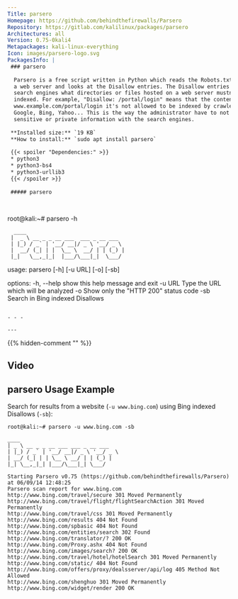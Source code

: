 ```yaml
---
Title: parsero
Homepage: https://github.com/behindthefirewalls/Parsero
Repository: https://gitlab.com/kalilinux/packages/parsero
Architectures: all
Version: 0.75-0kali4
Metapackages: kali-linux-everything 
Icon: images/parsero-logo.svg
PackagesInfo: |
 ### parsero
 
  Parsero is a free script written in Python which reads the Robots.txt file of
  a web server and looks at the Disallow entries. The Disallow entries tell the
  search engines what directories or files hosted on a web server mustn't be
  indexed. For example, "Disallow: /portal/login" means that the content on
  www.example.com/portal/login it's not allowed to be indexed by crawlers like
  Google, Bing, Yahoo... This is the way the administrator have to not share
  sensitive or private information with the search engines.
 
 **Installed size:** `19 KB`  
 **How to install:** `sudo apt install parsero`  
 
 {{< spoiler "Dependencies:" >}}
 * python3
 * python3-bs4
 * python3-urllib3
 {{< /spoiler >}}
 
 ##### parsero
 
 
 ```
 root@kali:~# parsero -h
 
 	  ____                               
 	 |  _ \ __ _ _ __ ___  ___ _ __ ___  
 	 | |_) / _` | '__/ __|/ _ \ '__/ _ \ 
 	 |  __/ (_| | |  \__ \  __/ | | (_) |
 	 |_|   \__,_|_|  |___/\___|_|  \___/ 
 
 usage: parsero [-h] [-u URL] [-o] [-sb]
 
 options:
   -h, --help  show this help message and exit
   -u URL      Type the URL which will be analyzed
   -o          Show only the "HTTP 200" status code
   -sb         Search in Bing indexed Disallows
 ```
 
 - - -
 
---
```

{{% hidden-comment "<!--Do not edit anything above this line-->" %}}

## Video

<script id="asciicast-31995" src="https://asciinema.org/a/31995.js" async type="text/javascript"></script>

## parsero Usage Example

Search for results from a website (`-u www.bing.com`) using Bing indexed Disallows (`-sb`):

````
root@kali:~# parsero -u www.bing.com -sb

____
| _ \ __ _ _ __ ___ ___ _ __ ___
| |_) / _` | '__/ __|/ _ \ '__/ _ \
| __/ (_| | | \__ \ __/ | | (_) |
|_| \__,_|_| |___/\___|_| \___/

Starting Parsero v0.75 (https://github.com/behindthefirewalls/Parsero) at 06/09/14 12:48:25
Parsero scan report for www.bing.com
http://www.bing.com/travel/secure 301 Moved Permanently
http://www.bing.com/travel/flight/flightSearchAction 301 Moved Permanently
http://www.bing.com/travel/css 301 Moved Permanently
http://www.bing.com/results 404 Not Found
http://www.bing.com/spbasic 404 Not Found
http://www.bing.com/entities/search 302 Found
http://www.bing.com/translator/? 200 OK
http://www.bing.com/Proxy.ashx 404 Not Found
http://www.bing.com/images/search? 200 OK
http://www.bing.com/travel/hotel/hotelSearch 301 Moved Permanently
http://www.bing.com/static/ 404 Not Found
http://www.bing.com/offers/proxy/dealsserver/api/log 405 Method Not Allowed
http://www.bing.com/shenghuo 301 Moved Permanently
http://www.bing.com/widget/render 200 OK
````
